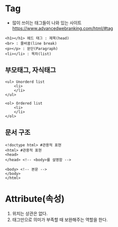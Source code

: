 # Tag

- 많이 쓰이는 태그들이 나와 있는 사이트
https://www.advancedwebranking.com/html/#tag

```
<h1></h1> 헤드 태그 : 제목(head)
<br> : 줄바꿈(line break)
<p></p> : 문단(Paragraph)
<li></li> : 목차(list)
```

## 부모태그, 자식태그
```
<ul> Unorderd list
    <li>
    </li>
</ul>

<ol> Ordered list
    <li>
    </li>
</ol>
```

## 문서 구조
```
<!doctype html> #관용적 표현
<html> #관용적 표현
<head>
</head> <!-- <body>를 설명함 -->

<body> <!-- 본문 -->
</body> 
</html>
```

# Attribute(속성)
1. 위치는 상관은 없다.
1. 태그만으로 의미가 부족할 때 보완해주는 역할을 한다.